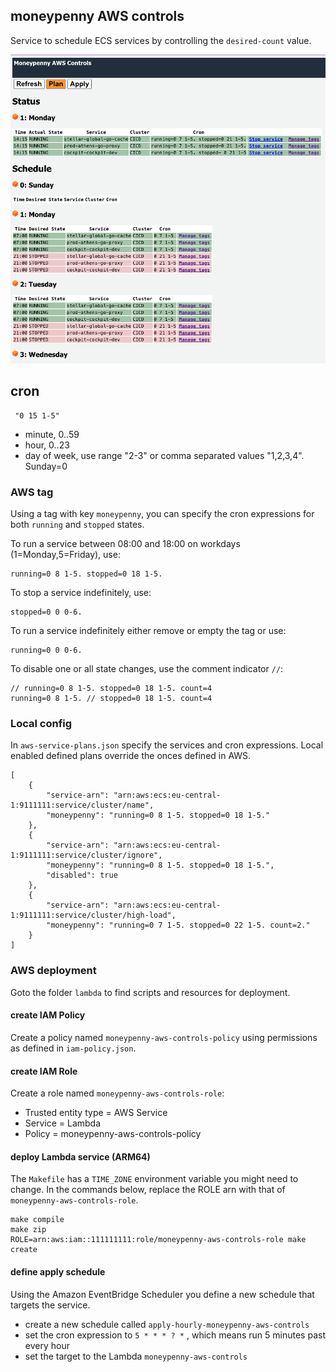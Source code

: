 ## moneypenny AWS controls

Service to schedule ECS services by controlling the `desired-count` value.

![schedule](doc/schedule.png)

## cron

```
 "0 15 1-5"
 ```

 - minute, 0..59
 - hour, 0..23
 - day of week, use range "2-3" or comma separated values "1,2,3,4". Sunday=0


### AWS tag

Using a tag with key `moneypenny`, you can specify the cron expressions for both `running` and `stopped` states.

To run a service between 08:00 and 18:00 on workdays (1=Monday,5=Friday), use:
```
running=0 8 1-5. stopped=0 18 1-5.
```

To stop a service indefinitely, use:
```
stopped=0 0 0-6.
```

To run a service indefinitely either remove or empty the tag or use:
```
running=0 0 0-6.
```

To disable one or all state changes, use the comment indicator `//`:
```
// running=0 8 1-5. stopped=0 18 1-5. count=4
running=0 8 1-5. // stopped=0 18 1-5. count=4
```


### Local config

In `aws-service-plans.json` specify the services and cron expressions.
Local enabled defined plans override the onces defined in AWS.

```
[
    { 
        "service-arn": "arn:aws:ecs:eu-central-1:9111111:service/cluster/name",
        "moneypenny": "running=0 8 1-5. stopped=0 18 1-5."
    },
    { 
        "service-arn": "arn:aws:ecs:eu-central-1:9111111:service/cluster/ignore",
        "moneypenny": "running=0 8 1-5. stopped=0 18 1-5.",
        "disabled": true
    },
    { 
        "service-arn": "arn:aws:ecs:eu-central-1:9111111:service/cluster/high-load",
        "moneypenny": "running=0 7 1-5. stopped=0 22 1-5. count=2."
    }
]
```

### AWS deployment

Goto the folder `lambda` to find scripts and resources for deployment.


#### create IAM Policy

Create a policy named `moneypenny-aws-controls-policy` using permissions as defined in `iam-policy.json`.


#### create IAM Role

Create a role named `moneypenny-aws-controls-role`:

- Trusted entity type = AWS Service
- Service = Lambda
- Policy = moneypenny-aws-controls-policy


#### deploy Lambda service (ARM64)

The `Makefile` has a `TIME_ZONE` environment variable you might need to change.
In the commands below, replace the ROLE arn with that of `moneypenny-aws-controls-role`.

```
make compile 
make zip
ROLE=arn:aws:iam::111111111:role/moneypenny-aws-controls-role make create
```

#### define apply schedule

Using the Amazon EventBridge Scheduler you define a new schedule that targets the service.

- create a new schedule called `apply-hourly-moneypenny-aws-controls`
- set the cron expression to `5 * * * ? *` , which means run 5 minutes past every hour
- set the target to the Lambda `moneypenny-aws-controls`
